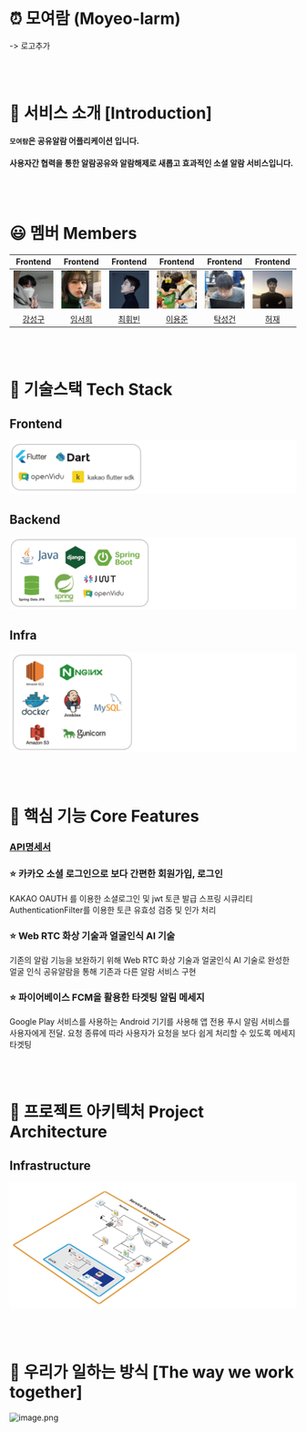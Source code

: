# ⏰ 모여람 (Moyeo-larm)
-> 로고추가


<br><br>
# 🔎 서비스 소개 [Introduction]
#### `모여람`은 공유알람 어플리케이션 입니다.
#### 사용자간 협력을 통한 알람공유와 알람해제로 새롭고 효과적인 소셜 알람 서비스입니다. 

<br><br>
# 😃 멤버 Members

|Frontend|Frontend|Frontend|Frontend|Frontend|Frontend|
|:---------:|:-------:|:---------:|:------:|:-----:|:------:|
|![image-4.png](./docs/images/강성구.png)|![image-2.png](./docs/images/임서희.png)|![image-1.png](./docs/images/최휘빈.png)|![image.png](./docs/images/이용준.png)|![image-3.png](./docs/images/탁성건.png)|![image-5.png](./docs/images/허재.png)|
|[강성구](링크)|[임서희](링크)|[최휘빈](링크)|[이용준](링크)|[탁성건](링크)|[허재](링크)|

<br><br>


# 🔧 기술스택 Tech Stack
## Frontend
![image.png](./docs/images/frontend.png)

## Backend
![image-1.png](./docs/images/backend.png)

## Infra
![image-3.png](./docs/images/infra.png)


<br><br>

# 📌 핵심 기능 Core Features
### [API명세서](https://www.notion.so/API-0623a137b9754447ad10bac192d0091e?p=03b2862d655d4bc3966c76619f6d1612&pm=s)
 
 
### ⭐ 카카오 소셜 로그인으로 보다 간편한 회원가입, 로그인
KAKAO OAUTH 를 이용한 소셜로그인 및 jwt 토큰 발급
스프링 시큐리티 AuthenticationFilter를 이용한 토큰 유효성 검증 및 인가 처리 

### ⭐ Web RTC 화상 기술과 얼굴인식 AI 기술
기존의 알람 기능을 보완하기 위해  Web RTC 화상 기술과 얼굴인식 AI 기술로 완성한 얼굴 인식 공유알람을 통해 기존과 다른 알람 서비스 구현 

### ⭐ 파이어베이스 FCM을 활용한 타겟팅 알림 메세지
Google Play 서비스를 사용하는 Android 기기를 사용해 앱 전용 푸시 알림 서비스를 사용자에게 전달. 요청 종류에 따라 사용자가 요청을 보다 쉽게 처리할 수 있도록 메세지 타겟팅

 <br><br>
# 📏 프로젝트 아키텍처 Project Architecture

## Infrastructure
![image.png](./docs/images/infrastructure.png)


<br><br>
# 🎯 우리가 일하는 방식 [The way we work together]
![image.png](./docs/images/the_way_we_work_together.png)


